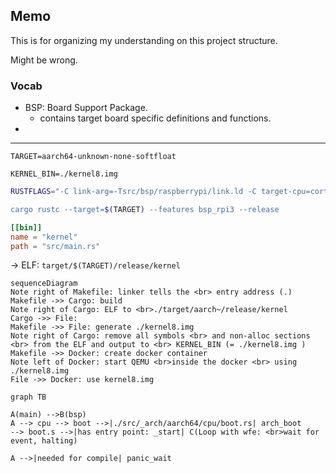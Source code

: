 ## Memo

This is for organizing my understanding on this project structure. 

Might be wrong.

### Vocab

- BSP: Board Support Package.
  - contains target board specific definitions and functions.
- 
---

`TARGET=aarch64-unknown-none-softfloat`

`KERNEL_BIN=./kernel8.img`

```sh
RUSTFLAGS="-C link-arg=-Tsrc/bsp/raspberrypi/link.ld -C target-cpu=cortex-a53 -D warnings -D missing_docs

cargo rustc --target=$(TARGET) --features bsp_rpi3 --release
```

```toml
[[bin]]
name = "kernel"
path = "src/main.rs"
```
-> ELF: `target/$(TARGET)/release/kernel`

```mermaid
sequenceDiagram 
Note right of Makefile: linker tells the <br> entry address (.) 
Makefile ->> Cargo: build
Note right of Cargo: ELF to <br>./target/aarch~/release/kernel
Cargo ->> File: 
Makefile ->> File: generate ./kernel8.img
Note right of Cargo: remove all symbols <br> and non-alloc sections <br> from the ELF and output to <br> KERNEL_BIN (= ./kernel8.img )
Makefile ->> Docker: create docker container
Note left of Docker: start QEMU <br>inside the docker <br> using ./kernel8.img
File ->> Docker: use kernel8.img
```

```mermaid
graph TB

A(main) -->B(bsp)
A --> cpu --> boot -->|./src/_arch/aarch64/cpu/boot.rs| arch_boot
--> boot.s -->|has entry point: _start| C(Loop with wfe: <br>wait for event, halting)

A -->|needed for compile| panic_wait
```